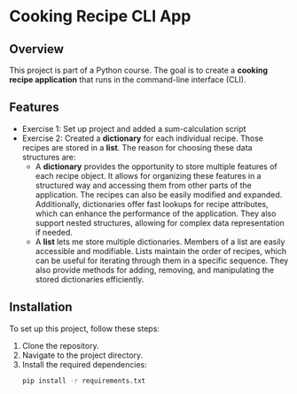 # Cooking Recipe CLI App

## Overview

This project is part of a Python course. The goal is to create a **cooking recipe application** that runs in the command-line interface (CLI).

## Features

- Exercise 1: Set up project and added a sum-calculation script
- Exercise 2: Created a **dictionary** for each individual recipe. Those recipes are stored in a **list**. The reason for choosing these data structures are:
  - A **dictionary** provides the opportunity to store multiple features of each recipe object. It allows for organizing these features in a structured way and accessing them from other parts of the application. The recipes can also be easily modified and expanded. Additionally, dictionaries offer fast lookups for recipe attributes, which can enhance the performance of the application. They also support nested structures, allowing for complex data representation if needed.
  - A **list** lets me store multiple dictionaries. Members of a list are easily accessible and modifiable. Lists maintain the order of recipes, which can be useful for iterating through them in a specific sequence. They also provide methods for adding, removing, and manipulating the stored dictionaries efficiently.

## Installation

To set up this project, follow these steps:

1. Clone the repository.
2. Navigate to the project directory.
3. Install the required dependencies:
   ```sh
   pip install -r requirements.txt
   ```
